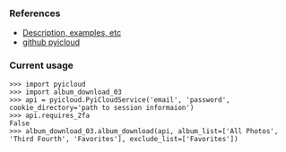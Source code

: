 ### References
* [Description, examples, etc](https://pypi.org/project/pyicloud/)
* [github pyicloud](https://github.com/picklepete/pyicloud)

### Current usage

```
>>> import pyicloud
>>> import album_download_03
>>> api = pyicloud.PyiCloudService('email', 'password', cookie_directory='path to session informaion')
>>> api.requires_2fa
False
>>> album_download_03.album_download(api, album_list=['All Photos', 'Third Fourth', 'Favorites'], exclude_list=['Favorites'])

